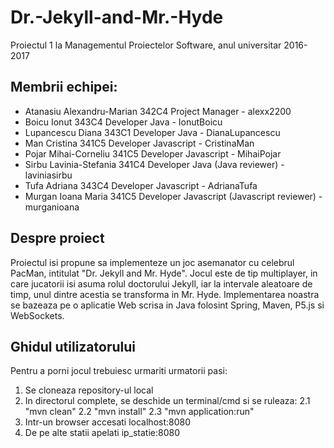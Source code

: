 # Dr.-Jekyll-and-Mr.-Hyde
Proiectul 1 la Managementul Proiectelor Software, anul universitar 2016-2017

## Membrii echipei:
- Atanasiu Alexandru-Marian 342C4 Project Manager - alexx2200
- Boicu Ionut               343C4 Developer Java - IonutBoicu
- Lupancescu Diana          343C1 Developer Java - DianaLupancescu
- Man Cristina              341C5 Developer Javascript - CristinaMan
- Pojar Mihai-Corneliu      341C5 Developer Javascript - MihaiPojar
- Sirbu Lavinia-Stefania    341C4 Developer Java (Java reviewer) - laviniasirbu
- Tufa Adriana              343C4 Developer Javascript - AdrianaTufa
- Murgan Ioana Maria        341C5 Developer Javascript (Javascript reviewer) - murganioana

## Despre proiect
Proiectul isi propune sa implementeze un joc asemanator cu celebrul PacMan, intitulat "Dr. Jekyll and Mr. Hyde". Jocul este de tip multiplayer, in care jucatorii isi asuma rolul doctorului Jekyll, iar la intervale aleatoare de timp, unul dintre acestia se transforma in Mr. Hyde. Implementarea noastra se bazeaza pe o aplicatie Web scrisa in Java folosint Spring, Maven, P5.js si WebSockets.

## Ghidul utilizatorului
Pentru a porni jocul trebuiesc urmariti urmatorii pasi:
1. Se cloneaza repository-ul local
2. In directorul complete, se deschide un terminal/cmd si se ruleaza:
  2.1 "mvn clean"
  2.2 "mvn install"
  2.3 "mvn application:run"
3. Intr-un browser accesati localhost:8080
4. De pe alte statii apelati ip_statie:8080
